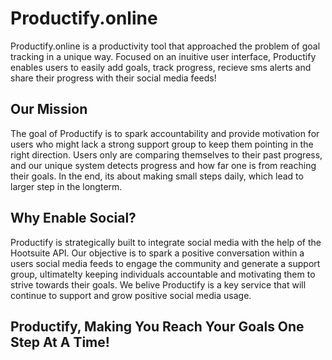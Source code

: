 # Productify.online

Productify.online is a productivity tool that approached the problem of goal tracking in a unique way. Focused on an inuitive user interface, Productify enables users to easily add goals, track progress, recieve sms alerts and share their progress with their social media feeds! 

## Our Mission

The goal of Productify is to spark accountability and provide motivation for users who might lack a strong support group to keep them pointing in the right direction. Users only are comparing themselves to their past progress, and our unique system detects progress and how far one is from reaching their goals. In the end, its about making small steps daily, which lead to larger step in the longterm.

## Why Enable Social?

Productify is strategically built to integrate social media with the help of the Hootsuite API. Our objective is to spark a positive conversation within a users social media feeds to engage the community and generate a support group, ultimatelty keeping individuals accountable and motivating them to strive towards their goals. We belive Productify is a key service that will continue to support and grow positive social media usage.

## Productify, Making You Reach Your Goals One Step At A Time!
